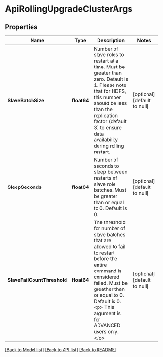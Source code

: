 # ApiRollingUpgradeClusterArgs

## Properties
Name | Type | Description | Notes
------------ | ------------- | ------------- | -------------
**SlaveBatchSize** | **float64** | Number of slave roles to restart at a time. Must be greater than zero. Default is 1.  Please note that for HDFS, this number should be less than the replication factor (default 3) to ensure data availability during rolling restart. | [optional] [default to null]
**SleepSeconds** | **float64** | Number of seconds to sleep between restarts of slave role batches.  Must be greater than or equal to 0. Default is 0. | [optional] [default to null]
**SlaveFailCountThreshold** | **float64** | The threshold for number of slave batches that are allowed to fail to restart before the entire command is considered failed.  Must be greather than or equal to 0. Default is 0. &lt;p&gt; This argument is for ADVANCED users only. &lt;/p&gt; | [optional] [default to null]

[[Back to Model list]](../README.md#documentation-for-models) [[Back to API list]](../README.md#documentation-for-api-endpoints) [[Back to README]](../README.md)

